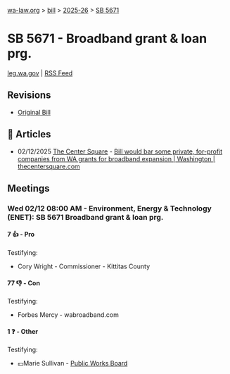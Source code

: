 [wa-law.org](/) > [bill](/bill/) > [2025-26](/bill/2025-26/) > [SB 5671](/bill/2025-26/sb/5671/)

# SB 5671 - Broadband grant & loan prg.
[leg.wa.gov](https://app.leg.wa.gov/billsummary?BillNumber=5671&Year=2025&Initiative=false) | [RSS Feed](./rss.xml)

## Revisions
* [Original Bill](1/)

## 📰 Articles
* 02/12/2025 [The Center Square](/org/the_center_square/) - [Bill would bar some private, for-profit companies from WA grants for broadband expansion | Washington | thecentersquare.com](https://www.thecentersquare.com/washington/article_8af288d6-e99d-11ef-8132-dbe4a2a31165.html#:~:text=SB%205671)

## Meetings
### Wed 02/12 08:00 AM - Environment, Energy & Technology (ENET): SB 5671 Broadband grant & loan prg.
#### 7 👍 - Pro
Testifying:
* Cory Wright - Commissioner - Kittitas County

#### 77 👎 - Con
Testifying:
* Forbes Mercy - wabroadband.com

#### 1 ❓ - Other
Testifying:
* 💵Marie Sullivan - [Public Works Board](/org/public_works_board/)
